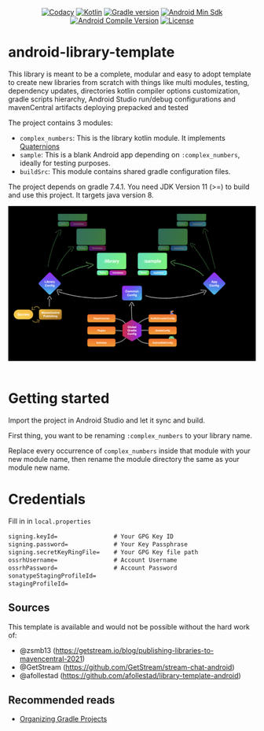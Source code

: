 <p align="center">
  <a href="https://app.codacy.com/manual/android-library-template/ksprefs/dashboard"><img src="https://app.codacy.com/project/badge/Grade/1ba2dd5e557849ab98ad6d564cfadc11" alt="Codacy"></a>
  <a href="https://kotlinlang.org/docs/releases.html"><img src="https://img.shields.io/badge/kotlin-1.6.10-orange.svg" alt="Kotlin"></a>
  <a href="https://gradle.org/releases/"><img src="https://img.shields.io/badge/gradle-7.4.1-102f39.svg" alt="Gradle version"></a>
  <a href="https://source.android.com/setup/start/build-numbers"><img src="https://img.shields.io/badge/min-15-00e676.svg" alt="Android Min Sdk"></a>
  <a href="https://source.android.com/setup/start/build-numbers"><img src="https://img.shields.io/badge/compile-31-00e676.svg" alt="Android Compile Version"></a>
  <a href="https://github.com/cioccarellia/android-library-template/blob/master/LICENSE.md"><img src="https://img.shields.io/badge/license-Apache%202.0-blue.svg" alt="License"></a>
</p>

# android-library-template
This library is meant to be a complete, modular and easy to adopt template to create new libraries from scratch 
with things like multi modules, testing, dependency updates, directories kotlin compiler options customization, gradle scripts hierarchy, Android Studio run/debug configurations and mavenCentral artifacts deploying prepacked and tested 

The project contains 3 modules:
- `complex_numbers`: This is the library kotlin module. It implements [Quaternions](https://en.wikipedia.org/wiki/Quaternion)
- `sample`: This is a blank Android app depending on `:complex_numbers`, ideally for testing purposes.
- `buildSrc`: This module contains shared gradle configuration files.

The project depends on gradle 7.4.1. 
You need JDK Version 11 (>=) to build and use this project. 
It targets java version 8.

<img src="art/lib-diagram.png"><br><br>


# Getting started
Import the project in Android Studio and let it sync and build.

First thing, you want to be renaming `:complex_numbers` to your library name.

Replace every occurrence of `complex_numbers` inside that module with your new module name, then rename the module directory the same as your module new name.

# Credentials
Fill in in `local.properties`
```
signing.keyId=                # Your GPG Key ID
signing.password=             # Your Key Passphrase
signing.secretKeyRingFile=    # Your GPG Key file path
ossrhUsername=                # Account Username
ossrhPassword=                # Account Password
sonatypeStagingProfileId=
stagingProfileId=
```

## Sources
This template is available and would not be possible without the hard work of:
- @zsmb13 (https://getstream.io/blog/publishing-libraries-to-mavencentral-2021)
- @GetStream (https://github.com/GetStream/stream-chat-android)
- @afollestad (https://github.com/afollestad/library-template-android)

## Recommended reads
- [Organizing Gradle Projects](https://docs.gradle.org/current/userguide/organizing_gradle_projects.html)
